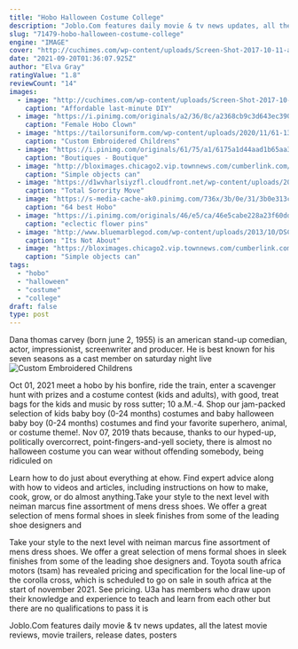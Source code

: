 ```yaml
---
title: "Hobo Halloween Costume College"
description: "Joblo.Com features daily movie & tv news updates, all the latest movie reviews, movie trailers, release dates, posters"
slug: "71479-hobo-halloween-costume-college"
engine: "IMAGE"
cover: "http://cuchimes.com/wp-content/uploads/Screen-Shot-2017-10-11-at-12.51.35-PM-730x812.png"
date: "2021-09-20T01:36:07.925Z"
author: "Elva Gray"
ratingValue: "1.8"
reviewCount: "14"
images:
  - image: "http://cuchimes.com/wp-content/uploads/Screen-Shot-2017-10-11-at-12.51.35-PM-730x812.png"
    caption: "Affordable last-minute DIY"
  - image: "https://i.pinimg.com/originals/a2/36/8c/a2368cb9c3d643ec3902fc61989fd8ba.jpg"
    caption: "Female Hobo Clown"
  - image: "https://tailorsuniform.com/wp-content/uploads/2020/11/61-136-b-1-600x600.jpg"
    caption: "Custom Embroidered Childrens"
  - image: "https://i.pinimg.com/originals/61/75/a1/6175a1d44aad1b65aa350e3d1e072ed6.jpg"
    caption: "Boutiques - Boutique"
  - image: "http://bloximages.chicago2.vip.townnews.com/cumberlink.com/content/tncms/assets/v3/editorial/2/64/264d7b12-217b-11e3-ba13-0019bb2963f4/523b7b3b439a9.preview-620.jpg"
    caption: "Simple objects can"
  - image: "https://d1wvharlsiyzfl.cloudfront.net/wp-content/uploads/2014/02/aa07803ebea1a81910d515b10e6421d7.png"
    caption: "Total Sorority Move"
  - image: "https://s-media-cache-ak0.pinimg.com/736x/3b/0e/31/3b0e313c2e45a8ce370f02aa9d6eba6b--snake-party-dirt-cake.jpg"
    caption: "64 best Hobo"
  - image: "https://i.pinimg.com/originals/46/e5/ca/46e5cabe228a23f60dd735c302986475.jpg"
    caption: "eclectic flower pins"
  - image: "http://www.bluemarblegod.com/wp-content/uploads/2013/10/DSC_0234-1024x682.jpg"
    caption: "Its Not About"
  - image: "https://bloximages.chicago2.vip.townnews.com/cumberlink.com/content/tncms/assets/v3/editorial/2/64/264d7b12-217b-11e3-ba13-0019bb2963f4/523b7b3a273e0.image.jpg"
    caption: "Simple objects can"
tags:
  - "hobo"
  - "halloween"
  - "costume"
  - "college"
draft: false
type: post
---
```


Dana thomas carvey (born june 2, 1955) is an american stand-up comedian, actor, impressionist, screenwriter and producer. He is best known for his seven seasons as a cast member on saturday night live
![Custom Embroidered Childrens](https://tailorsuniform.com/wp-content/uploads/2020/11/61-136-b-1-600x600.jpg "Custom Embroidered Childrens")

Oct 01, 2021 meet a hobo by his bonfire, ride the train, enter a scavenger hunt with prizes and a costume contest (kids and adults), with good, treat bags for the kids and music by ross sutter; 10 a.M.-4. Shop our jam-packed selection of kids baby boy (0-24 months) costumes and baby halloween baby boy (0-24 months) costumes and find your favorite superhero, animal, or costume theme!. Nov 07, 2019 thats because, thanks to our hyped-up, politically overcorrect, point-fingers-and-yell society, there is almost no halloween costume you can wear without offending somebody, being ridiculed on
<!--inArticleAds-->

<!--galleryOne-->

Learn how to do just about everything at ehow. Find expert advice along with how to videos and articles, including instructions on how to make, cook, grow, or do almost anything.Take your style to the next level with neiman marcus fine assortment of mens dress shoes. We offer a great selection of mens formal shoes in sleek finishes from some of the leading shoe designers and
<!--inArticleAds-->

<!--galleryTwo-->

Take your style to the next level with neiman marcus fine assortment of mens dress shoes. We offer a great selection of mens formal shoes in sleek finishes from some of the leading shoe designers and. Toyota south africa motors (tsam) has revealed pricing and specification for the local line-up of the corolla cross, which is scheduled to go on sale in south africa at the start of november 2021. See pricing. U3a has members who draw upon their knowledge and experience to teach and learn from each other but there are no qualifications to pass  it is
<!--galleryThree-->

Joblo.Com features daily movie & tv news updates, all the latest movie reviews, movie trailers, release dates, posters